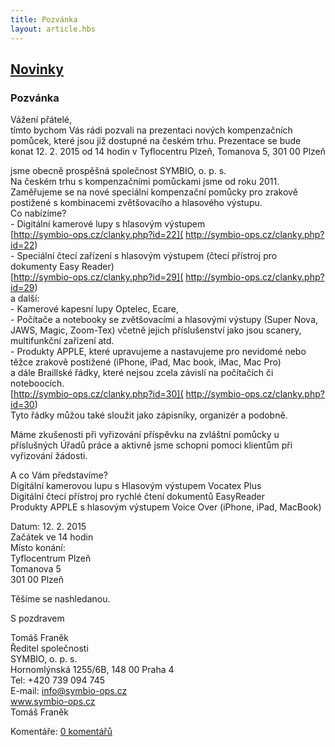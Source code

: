 ```yaml
---
title: Pozvánka
layout: article.hbs
---
```

## [Novinky](index.php)

### Pozvánka

Vážení přátelé,  
tímto bychom Vás rádi pozvali na prezentaci nových kompenzačních pomůcek, které jsou již dostupné na českém trhu. Prezentace se bude konat 12. 2. 2015 od 14 hodin v Tyflocentru Plzeň, Tomanova 5, 301 00 Plzeň  
  
jsme obecně prospěšná společnost SYMBIO, o. p. s.  
Na českém trhu s kompenzačními pomůckami jsme od roku 2011.  
Zaměřujeme se na nové speciální kompenzační pomůcky pro zrakově postižené s kombinacemi zvětšovacího a hlasového výstupu.  
Co nabízíme?  
\- Digitální kamerové lupy s hlasovým výstupem  
[http://symbio-ops.cz/clanky.php?id=22]( http://symbio-ops.cz/clanky.php?id=22)  
\- Speciální čtecí zařízení s hlasovým výstupem (čtecí přístroj pro dokumenty Easy Reader)  
[http://symbio-ops.cz/clanky.php?id=29]( http://symbio-ops.cz/clanky.php?id=29)  
a další:  
\- Kamerové kapesní lupy Optelec, Ecare,  
\- Počítače a notebooky se zvětšovacími a hlasovými výstupy (Super Nova, JAWS, Magic, Zoom-Tex) včetně jejich příslušenství jako jsou scanery, multifunkční zařízení atd.  
\- Produkty APPLE, které upravujeme a nastavujeme pro nevidomé nebo těžce zrakově postižené (iPhone, iPad, Mac book, iMac, Mac Pro)  
a dále Braillské řádky, které nejsou zcela závislí na počítačích či noteboocích.  
[http://symbio-ops.cz/clanky.php?id=30]( http://symbio-ops.cz/clanky.php?id=30)  
Tyto řádky můžou také sloužit jako zápisníky, organizér a podobně.  
  
Máme zkušenosti při vyřizování příspěvku na zvláštní pomůcky u příslušných Úřadů práce a aktivně jsme schopni pomoci klientům při vyřizování žádosti.  
  
A co Vám představíme?  
Digitální kamerovou lupu s Hlasovým výstupem Vocatex Plus  
Digitální čtecí přístroj pro rychlé čtení dokumentů EasyReader  
Produkty APPLE s hlasovým výstupem Voice Over (iPhone, iPad, MacBook)  
  
Datum: 12. 2. 2015  
Začátek ve 14 hodin  
Místo konání:  
Tyflocentrum Plzeň  
Tomanova 5  
301 00 Plzeň  
  
Těšíme se nashledanou.  
  
S pozdravem  
  
Tomáš Franěk  
Ředitel společnosti  
SYMBIO, o. p. s.  
Hornomlýnská 1255/6B, 148 00 Praha 4  
Tel: +420 739 094 745  
E-mail: [info@symbio-ops.cz](mailform.php?mail=info@symbio-ops.cz)  
www.symbio-ops.cz  
Tomáš Franěk

  
  

Komentáře: [0 komentářů](komentare.php?typ2=0&id=47)